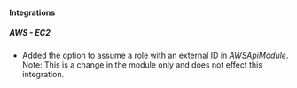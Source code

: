 
#### Integrations

##### AWS - EC2

- Added the option to assume a role with an external ID in *AWSApiModule*. Note: This is a change in the module only and does not effect this integration.
